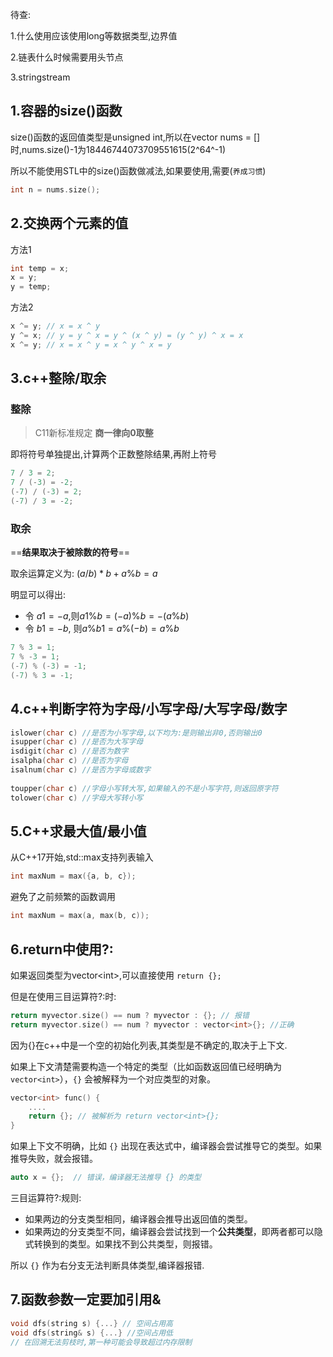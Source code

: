 待查:

1.什么使用应该使用long等数据类型,边界值

2.链表什么时候需要用头节点

3.stringstream

## 1.容器的size()函数

size()函数的返回值类型是unsigned int,所以在vector nums = []时,nums.size()-1为18446744073709551615(2^64^-1)

所以不能使用STL中的size()函数做减法,如果要使用,需要(`养成习惯`)

```c++
int n = nums.size();
```

## 2.交换两个元素的值

方法1

```c++
int temp = x;
x = y;
y = temp;
```

方法2

```c++
x ^= y; // x = x ^ y
y ^= x; // y = y ^ x = y ^ (x ^ y) = (y ^ y) ^ x = x
x ^= y; // x = x ^ y = x ^ y ^ x = y
```

## 3.c++整除/取余

### 整除

>  C11新标准规定 **商一律向0取整**

即将符号单独提出,计算两个正数整除结果,再附上符号

```c++
7 / 3 = 2;
7 / (-3) = -2;
(-7) / (-3) = 2;
(-7) / 3 = -2;
```

### 取余

==**结果取决于被除数的符号**==

取余运算定义为: $(a/b) * b + a \% b = a$

明显可以得出:

- 令 $a1 = -a$,则$a1\%b=(-a)\%b=-(a\%b)$
- 令 $b1 = -b$, 则$a\%b1=a\%(-b)=a\%b$

```c++
7 % 3 = 1;
7 % -3 = 1;
(-7) % (-3) = -1;
(-7) % 3 = -1;
```

## 4.c++判断字符为字母/小写字母/大写字母/数字

```c++
islower(char c) //是否为小写字母,以下均为:是则输出非0,否则输出0
isupper(char c) //是否为大写字母
isdigit(char c) //是否为数字
isalpha(char c) //是否为字母
isalnum(char c) //是否为字母或数字
    
toupper(char c) //字母小写转大写,如果输入的不是小写字符,则返回原字符
tolower(char c) //字母大写转小写

```

## 5.C++求最大值/最小值

从C++17开始,std::max支持列表输入

```c++
int maxNum = max({a, b, c});
```

避免了之前频繁的函数调用

```c++
int maxNum = max(a, max(b, c));
```

## 6.return中使用?:

如果返回类型为vector\<int>,可以直接使用 `return {};` 

但是在使用三目运算符?:时:

```c++
return myvector.size() == num ? myvector : {}; // 报错
return myvector.size() == num ? myvector : vector<int>{}; //正确
```

因为{}在c++中是一个空的初始化列表,其类型是不确定的,取决于上下文.

如果上下文清楚需要构造一个特定的类型（比如函数返回值已经明确为 `vector<int>`），`{}` 会被解释为一个对应类型的对象。

```c++
vector<int> func() {
	....
	return {}; // 被解析为 return vector<int>{};
}
```

如果上下文不明确，比如 `{}` 出现在表达式中，编译器会尝试推导它的类型。如果推导失败，就会报错。

```c++
auto x = {};  // 错误，编译器无法推导 {} 的类型
```

三目运算符?:规则:

- 如果两边的分支类型相同，编译器会推导出返回值的类型。
- 如果两边的分支类型不同，编译器会尝试找到一个**公共类型**，即两者都可以隐式转换到的类型。如果找不到公共类型，则报错。

所以 `{}` 作为右分支无法判断具体类型,编译器报错.

## 7.函数参数一定要加引用&

```c++
void dfs(string s) {...} // 空间占用高
void dfs(string& s) {...} //空间占用低
// 在回溯无法剪枝时,第一种可能会导致超过内存限制
```

